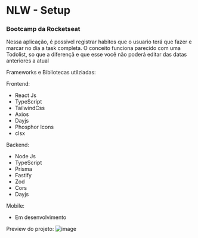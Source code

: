 # NLW - Setup
### Bootcamp da Rocketseat
 
Nessa aplicação, é possivel registrar habitos que o usuario terá que fazer e marcar no dia a task completa.
O conceito funciona parecido com uma Todolist, so que a diferençã e que esse você não poderá editar das datas anteriores a atual


 
Frameworks e Bibliotecas utilziadas:

Frontend:
 - React Js 
 - TypeScript
 - TailwindCss
 - Axios
 - Dayjs
 - Phosphor Icons
 - clsx

Backend: 
 - Node Js
 - TypeScript
 - Prisma
 - Fastify
 - Zod
 - Cors
 - Dayjs

Mobile:
 - Em desenvolvimento

Preview do projeto:
![image](https://user-images.githubusercontent.com/68341332/214181141-6a46245a-a6e4-46ac-9272-72df09920336.png)

